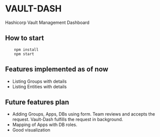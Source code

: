 # VAULT-DASH

Hashicorp Vault Management Dashboard

## How to start
```
    npm install
    npm start
```

## Features implemented as of now

- Listing Groups with details
- Listing Entities with details

## Future features plan

- Adding Groups, Apps, DBs using form. Team reviews and accepts the request. Vault-Dash fulfills the request in background.
- Mapping of Apps with DB roles.
- Good visualization
